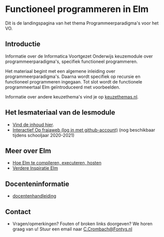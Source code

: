 # Functioneel programmeren in Elm
Dit is de landingspagina van het thema Programmeerparadigma's voor het VO. 

## Introductie

Informatie over de Informatica Voortgezet Onderwijs keuzemodule over programmeerparadigma's, specifiek functioneel programmeren.

Het materiaal begint met een algemene inleiding over programmeerparadigma's. Daarna wordt specifiek op recursie en functioneel programmeren ingegaan. Tot slot wordt de functionele programmeertaal Elm geïntroduceerd met voorbeelden.

Informatie over andere keuzethema's vind je op
[keuzethemas.nl](https://keuzethemas.nl/).

## Het lesmateriaal van de lesmodule

+ [Vind de inhoud hier](notebooks/Welcome).
+ [Interactief Op frajaweb (log in met github-account)](https://jupyterhub.frajaweb.com/hub/login) (nog beschikbaar tijdens schooljaar 2020-2021)


## Meer over Elm

+ [Hoe Elm te compileren, executeren, hosten](host/)
+ [Verdere Inspiratie Elm](allsorts)



## Docenteninformatie 

+ [docentenhandleiding](docentinfo/docentenhandleiding)


## Contact

+ Vragen/opmerkingen? Fouten of broken links doorgeven? We horen graag van u! Stuur een email naar 
[C.Crombach@Fontys.nl](mailto:C.Crombach@Fontys.nl)
